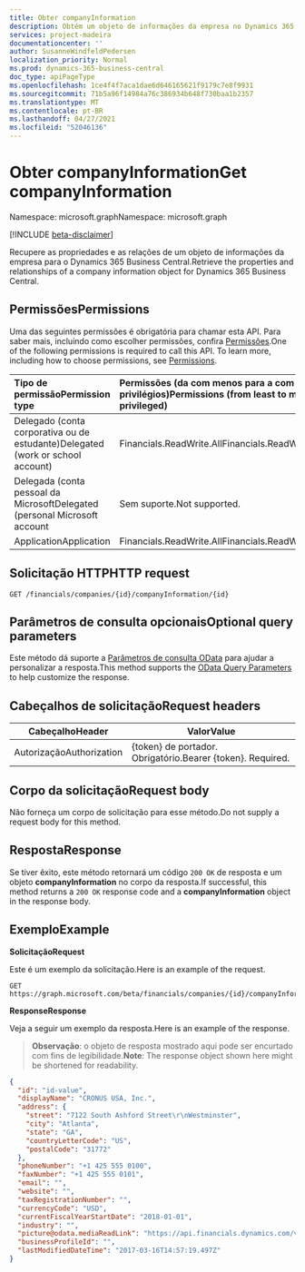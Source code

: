 ```yaml
---
title: Obter companyInformation
description: Obtém um objeto de informações da empresa no Dynamics 365 Business Central.
services: project-madeira
documentationcenter: ''
author: SusanneWindfeldPedersen
localization_priority: Normal
ms.prod: dynamics-365-business-central
doc_type: apiPageType
ms.openlocfilehash: 1ce4f4f7aca1dae6d646165621f9179c7e8f9931
ms.sourcegitcommit: 71b5a96f14984a76c386934b648f730baa1b2357
ms.translationtype: MT
ms.contentlocale: pt-BR
ms.lasthandoff: 04/27/2021
ms.locfileid: "52046136"
---
```

# <a name="get-companyinformation"></a><span data-ttu-id="b8877-103">Obter companyInformation</span><span class="sxs-lookup"><span data-stu-id="b8877-103">Get companyInformation</span></span>

<span data-ttu-id="b8877-104">Namespace: microsoft.graph</span><span class="sxs-lookup"><span data-stu-id="b8877-104">Namespace: microsoft.graph</span></span>

[!INCLUDE [beta-disclaimer](../../includes/beta-disclaimer.md)]

<span data-ttu-id="b8877-105">Recupere as propriedades e as relações de um objeto de informações da empresa para o Dynamics 365 Business Central.</span><span class="sxs-lookup"><span data-stu-id="b8877-105">Retrieve the properties and relationships of a company information object for Dynamics 365 Business Central.</span></span>

## <a name="permissions"></a><span data-ttu-id="b8877-106">Permissões</span><span class="sxs-lookup"><span data-stu-id="b8877-106">Permissions</span></span>
<span data-ttu-id="b8877-p101">Uma das seguintes permissões é obrigatória para chamar esta API. Para saber mais, incluindo como escolher permissões, confira [Permissões](/graph/permissions-reference).</span><span class="sxs-lookup"><span data-stu-id="b8877-p101">One of the following permissions is required to call this API. To learn more, including how to choose permissions, see [Permissions](/graph/permissions-reference).</span></span>

|<span data-ttu-id="b8877-109">Tipo de permissão</span><span class="sxs-lookup"><span data-stu-id="b8877-109">Permission type</span></span> |<span data-ttu-id="b8877-110">Permissões (da com menos para a com mais privilégios)</span><span class="sxs-lookup"><span data-stu-id="b8877-110">Permissions (from least to most privileged)</span></span>|
|:---------------|:------------------------------------------|
|<span data-ttu-id="b8877-111">Delegado (conta corporativa ou de estudante)</span><span class="sxs-lookup"><span data-stu-id="b8877-111">Delegated (work or school account)</span></span>|<span data-ttu-id="b8877-112">Financials.ReadWrite.All</span><span class="sxs-lookup"><span data-stu-id="b8877-112">Financials.ReadWrite.All</span></span> |
|<span data-ttu-id="b8877-113">Delegada (conta pessoal da Microsoft</span><span class="sxs-lookup"><span data-stu-id="b8877-113">Delegated (personal Microsoft account</span></span>|<span data-ttu-id="b8877-114">Sem suporte.</span><span class="sxs-lookup"><span data-stu-id="b8877-114">Not supported.</span></span>|
|<span data-ttu-id="b8877-115">Application</span><span class="sxs-lookup"><span data-stu-id="b8877-115">Application</span></span>|<span data-ttu-id="b8877-116">Financials.ReadWrite.All</span><span class="sxs-lookup"><span data-stu-id="b8877-116">Financials.ReadWrite.All</span></span>|

## <a name="http-request"></a><span data-ttu-id="b8877-117">Solicitação HTTP</span><span class="sxs-lookup"><span data-stu-id="b8877-117">HTTP request</span></span>
```http
GET /financials/companies/{id}/companyInformation/{id}
```
## <a name="optional-query-parameters"></a><span data-ttu-id="b8877-118">Parâmetros de consulta opcionais</span><span class="sxs-lookup"><span data-stu-id="b8877-118">Optional query parameters</span></span>
<span data-ttu-id="b8877-119">Este método dá suporte a [Parâmetros de consulta OData](/graph/query-parameters) para ajudar a personalizar a resposta.</span><span class="sxs-lookup"><span data-stu-id="b8877-119">This method supports the [OData Query Parameters](/graph/query-parameters) to help customize the response.</span></span>

## <a name="request-headers"></a><span data-ttu-id="b8877-120">Cabeçalhos de solicitação</span><span class="sxs-lookup"><span data-stu-id="b8877-120">Request headers</span></span>
|<span data-ttu-id="b8877-121">Cabeçalho</span><span class="sxs-lookup"><span data-stu-id="b8877-121">Header</span></span>|<span data-ttu-id="b8877-122">Valor</span><span class="sxs-lookup"><span data-stu-id="b8877-122">Value</span></span>|
|------|-----|
|<span data-ttu-id="b8877-123">Autorização</span><span class="sxs-lookup"><span data-stu-id="b8877-123">Authorization</span></span>  |<span data-ttu-id="b8877-p102">{token} de portador. Obrigatório.</span><span class="sxs-lookup"><span data-stu-id="b8877-p102">Bearer {token}. Required.</span></span> |

## <a name="request-body"></a><span data-ttu-id="b8877-126">Corpo da solicitação</span><span class="sxs-lookup"><span data-stu-id="b8877-126">Request body</span></span>
<span data-ttu-id="b8877-127">Não forneça um corpo de solicitação para esse método.</span><span class="sxs-lookup"><span data-stu-id="b8877-127">Do not supply a request body for this method.</span></span>

## <a name="response"></a><span data-ttu-id="b8877-128">Resposta</span><span class="sxs-lookup"><span data-stu-id="b8877-128">Response</span></span>
<span data-ttu-id="b8877-129">Se tiver êxito, este método retornará um código `200 OK` de resposta e um objeto **companyInformation** no corpo da resposta.</span><span class="sxs-lookup"><span data-stu-id="b8877-129">If successful, this method returns a `200 OK` response code and a **companyInformation** object in the response body.</span></span>

## <a name="example"></a><span data-ttu-id="b8877-130">Exemplo</span><span class="sxs-lookup"><span data-stu-id="b8877-130">Example</span></span>

<span data-ttu-id="b8877-131">**Solicitação**</span><span class="sxs-lookup"><span data-stu-id="b8877-131">**Request**</span></span>

<span data-ttu-id="b8877-132">Este é um exemplo da solicitação.</span><span class="sxs-lookup"><span data-stu-id="b8877-132">Here is an example of the request.</span></span>
```http
GET https://graph.microsoft.com/beta/financials/companies/{id}/companyInformation/{id}
```

<span data-ttu-id="b8877-133">**Response**</span><span class="sxs-lookup"><span data-stu-id="b8877-133">**Response**</span></span>

<span data-ttu-id="b8877-134">Veja a seguir um exemplo da resposta.</span><span class="sxs-lookup"><span data-stu-id="b8877-134">Here is an example of the response.</span></span> 

> <span data-ttu-id="b8877-135">**Observação**: o objeto de resposta mostrado aqui pode ser encurtado com fins de legibilidade.</span><span class="sxs-lookup"><span data-stu-id="b8877-135">**Note**: The response object shown here might be shortened for readability.</span></span>

```json
{
  "id": "id-value",
  "displayName": "CRONUS USA, Inc.",
  "address": {
    "street": "7122 South Ashford Street\r\nWestminster",
    "city": "Atlanta",
    "state": "GA",
    "countryLetterCode": "US",
    "postalCode": "31772"
  },
  "phoneNumber": "+1 425 555 0100",
  "faxNumber": "+1 425 555 0101",
  "email": "",
  "website": "",
  "taxRegistrationNumber": "",
  "currencyCode": "USD",
  "currentFiscalYearStartDate": "2018-01-01",
  "industry": "",
  "picture@odata.mediaReadLink": "https://api.financials.dynamics.com/v1.0/api/beta/companies/{id}/companyInformation/{id}/picture",
  "businessProfileId": "",
  "lastModifiedDateTime": "2017-03-16T14:57:19.497Z"
}
```


